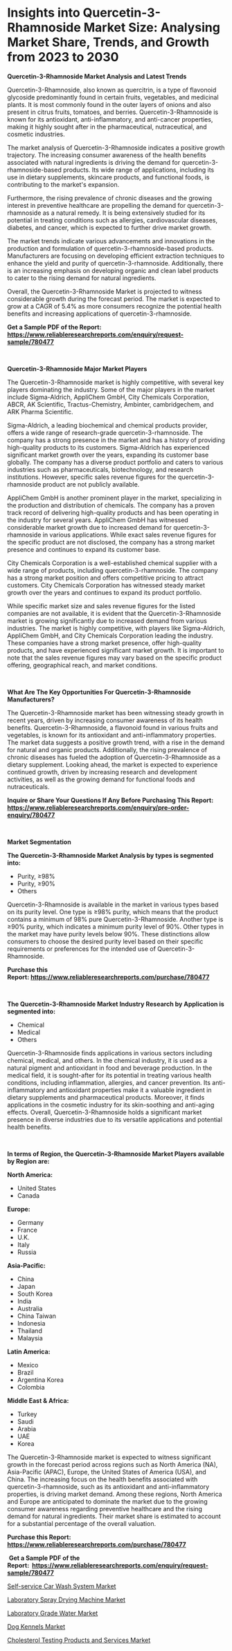 <p><h1>Insights into Quercetin-3-Rhamnoside Market Size: Analysing Market Share, Trends, and Growth from 2023 to 2030</h1></p><p><strong>Quercetin-3-Rhamnoside Market Analysis and Latest Trends</strong></p>
<p><p>Quercetin-3-Rhamnoside, also known as quercitrin, is a type of flavonoid glycoside predominantly found in certain fruits, vegetables, and medicinal plants. It is most commonly found in the outer layers of onions and also present in citrus fruits, tomatoes, and berries. Quercetin-3-Rhamnoside is known for its antioxidant, anti-inflammatory, and anti-cancer properties, making it highly sought after in the pharmaceutical, nutraceutical, and cosmetic industries.</p><p>The market analysis of Quercetin-3-Rhamnoside indicates a positive growth trajectory. The increasing consumer awareness of the health benefits associated with natural ingredients is driving the demand for quercetin-3-rhamnoside-based products. Its wide range of applications, including its use in dietary supplements, skincare products, and functional foods, is contributing to the market's expansion.</p><p>Furthermore, the rising prevalence of chronic diseases and the growing interest in preventive healthcare are propelling the demand for quercetin-3-rhamnoside as a natural remedy. It is being extensively studied for its potential in treating conditions such as allergies, cardiovascular diseases, diabetes, and cancer, which is expected to further drive market growth.</p><p>The market trends indicate various advancements and innovations in the production and formulation of quercetin-3-rhamnoside-based products. Manufacturers are focusing on developing efficient extraction techniques to enhance the yield and purity of quercetin-3-rhamnoside. Additionally, there is an increasing emphasis on developing organic and clean label products to cater to the rising demand for natural ingredients.</p><p>Overall, the Quercetin-3-Rhamnoside Market is projected to witness considerable growth during the forecast period. The market is expected to grow at a CAGR of 5.4% as more consumers recognize the potential health benefits and increasing applications of quercetin-3-rhamnoside.</p></p>
<p><strong>Get a Sample PDF of the Report:&nbsp; <a href="https://www.reliableresearchreports.com/enquiry/request-sample/780477">https://www.reliableresearchreports.com/enquiry/request-sample/780477</a></strong></p>
<p>&nbsp;</p>
<p><strong>Quercetin-3-Rhamnoside Major Market Players</strong></p>
<p><p>The Quercetin-3-Rhamnoside market is highly competitive, with several key players dominating the industry. Some of the major players in the market include Sigma-Aldrich, AppliChem GmbH, City Chemicals Corporation, ABCR, AK Scientific, Tractus-Chemistry, Ambinter, cambridgechem, and ARK Pharma Scientific.</p><p>Sigma-Aldrich, a leading biochemical and chemical products provider, offers a wide range of research-grade quercetin-3-rhamnoside. The company has a strong presence in the market and has a history of providing high-quality products to its customers. Sigma-Aldrich has experienced significant market growth over the years, expanding its customer base globally. The company has a diverse product portfolio and caters to various industries such as pharmaceuticals, biotechnology, and research institutions. However, specific sales revenue figures for the quercetin-3-rhamnoside product are not publicly available.</p><p>AppliChem GmbH is another prominent player in the market, specializing in the production and distribution of chemicals. The company has a proven track record of delivering high-quality products and has been operating in the industry for several years. AppliChem GmbH has witnessed considerable market growth due to increased demand for quercetin-3-rhamnoside in various applications. While exact sales revenue figures for the specific product are not disclosed, the company has a strong market presence and continues to expand its customer base.</p><p>City Chemicals Corporation is a well-established chemical supplier with a wide range of products, including quercetin-3-rhamnoside. The company has a strong market position and offers competitive pricing to attract customers. City Chemicals Corporation has witnessed steady market growth over the years and continues to expand its product portfolio.</p><p>While specific market size and sales revenue figures for the listed companies are not available, it is evident that the Quercetin-3-Rhamnoside market is growing significantly due to increased demand from various industries. The market is highly competitive, with players like Sigma-Aldrich, AppliChem GmbH, and City Chemicals Corporation leading the industry. These companies have a strong market presence, offer high-quality products, and have experienced significant market growth. It is important to note that the sales revenue figures may vary based on the specific product offering, geographical reach, and market conditions.</p></p>
<p>&nbsp;</p>
<p><strong>What Are The Key Opportunities For Quercetin-3-Rhamnoside Manufacturers?</strong></p>
<p><p>The Quercetin-3-Rhamnoside market has been witnessing steady growth in recent years, driven by increasing consumer awareness of its health benefits. Quercetin-3-Rhamnoside, a flavonoid found in various fruits and vegetables, is known for its antioxidant and anti-inflammatory properties. The market data suggests a positive growth trend, with a rise in the demand for natural and organic products. Additionally, the rising prevalence of chronic diseases has fueled the adoption of Quercetin-3-Rhamnoside as a dietary supplement. Looking ahead, the market is expected to experience continued growth, driven by increasing research and development activities, as well as the growing demand for functional foods and nutraceuticals.</p></p>
<p><strong>Inquire or Share Your Questions If Any Before Purchasing This Report: <a href="https://www.reliableresearchreports.com/enquiry/pre-order-enquiry/780477">https://www.reliableresearchreports.com/enquiry/pre-order-enquiry/780477</a></strong></p>
<p>&nbsp;</p>
<p><strong>Market Segmentation</strong></p>
<p><strong>The Quercetin-3-Rhamnoside Market Analysis by types is segmented into:</strong></p>
<p><ul><li>Purity, ≥98%</li><li>Purity, ≥90%</li><li>Others</li></ul></p>
<p><p>Quercetin-3-Rhamnoside is available in the market in various types based on its purity level. One type is ≥98% purity, which means that the product contains a minimum of 98% pure Quercetin-3-Rhamnoside. Another type is ≥90% purity, which indicates a minimum purity level of 90%. Other types in the market may have purity levels below 90%. These distinctions allow consumers to choose the desired purity level based on their specific requirements or preferences for the intended use of Quercetin-3-Rhamnoside.</p></p>
<p><strong>Purchase this Report:&nbsp;<a href="https://www.reliableresearchreports.com/purchase/780477">https://www.reliableresearchreports.com/purchase/780477</a></strong></p>
<p>&nbsp;</p>
<p><strong>The Quercetin-3-Rhamnoside Market Industry Research by Application is segmented into:</strong></p>
<p><ul><li>Chemical</li><li>Medical</li><li>Others</li></ul></p>
<p><p>Quercetin-3-Rhamnoside finds applications in various sectors including chemical, medical, and others. In the chemical industry, it is used as a natural pigment and antioxidant in food and beverage production. In the medical field, it is sought-after for its potential in treating various health conditions, including inflammation, allergies, and cancer prevention. Its anti-inflammatory and antioxidant properties make it a valuable ingredient in dietary supplements and pharmaceutical products. Moreover, it finds applications in the cosmetic industry for its skin-soothing and anti-aging effects. Overall, Quercetin-3-Rhamnoside holds a significant market presence in diverse industries due to its versatile applications and potential health benefits.</p></p>
<p>&nbsp;</p>
<p><strong>In terms of Region, the Quercetin-3-Rhamnoside Market Players available by Region are:</strong></p>
<p>
    <p> <strong> North America: </strong>
        <ul>
            <li>United States</li>
            <li>Canada</li>
        </ul>
        </p> 
    <p> <strong> Europe: </strong>
        <ul>
            <li>Germany</li>
            <li>France</li>
            <li>U.K.</li>
            <li>Italy</li>
            <li>Russia</li>
        </ul>
        </p> 
    <p> <strong> Asia-Pacific: </strong>
        <ul>
            <li>China</li>
            <li>Japan</li>
            <li>South Korea</li>
            <li>India</li>
            <li>Australia</li>
            <li>China Taiwan</li>
            <li>Indonesia</li>
            <li>Thailand</li>
            <li>Malaysia</li>
        </ul>
        </p> 
    <p> <strong> Latin America: </strong>
        <ul>
            <li>Mexico</li>
            <li>Brazil</li>
            <li>Argentina Korea</li>
            <li>Colombia</li>
        </ul>
        </p> 
    <p> <strong> Middle East & Africa: </strong>
        <ul>
            <li>Turkey</li>
            <li>Saudi</li>
            <li>Arabia</li>
            <li>UAE</li>
            <li>Korea</li>
        </ul>
    </p>
    </p>
<p><p>The Quercetin-3-Rhamnoside market is expected to witness significant growth in the forecast period across regions such as North America (NA), Asia-Pacific (APAC), Europe, the United States of America (USA), and China. The increasing focus on the health benefits associated with quercetin-3-rhamnoside, such as its antioxidant and anti-inflammatory properties, is driving market demand. Among these regions, North America and Europe are anticipated to dominate the market due to the growing consumer awareness regarding preventive healthcare and the rising demand for natural ingredients. Their market share is estimated to account for a substantial percentage of the overall valuation.</p></p>
<p><strong>Purchase this Report: <a href="https://www.reliableresearchreports.com/purchase/780477">https://www.reliableresearchreports.com/purchase/780477</a></strong></p>
<p>&nbsp;<strong>Get a Sample PDF of the Report:&nbsp;&nbsp;<a href="https://www.reliableresearchreports.com/enquiry/request-sample/780477">https://www.reliableresearchreports.com/enquiry/request-sample/780477</a></strong></p>
<p><strong></strong></p>
<p><p><a href="https://www.linkedin.com/pulse/self-service-car-wash-system-market-size-share/">Self-service Car Wash System Market</a></p><p><a href="https://www.linkedin.com/pulse/laboratory-spray-drying-machine-market-research-report-provides/">Laboratory Spray Drying Machine Market</a></p><p><a href="https://github.com/grishafomin4852/Market-Research-Report-List-1/blob/main/laboratory-grade-water-market.md">Laboratory Grade Water Market</a></p><p><a href="https://medium.com/@robinrathi2023/dog-kennels-nbsp-market-focuses-on-market-share-size-and-projected-forecast-till-2030-8626bf280306">Dog Kennels Market</a></p><p><a href="https://github.com/abbypearson7765/Market-Research-Report-List-1/blob/main/cholesterol-testing-products-and-services-market.md">Cholesterol Testing Products and Services Market</a></p></p>